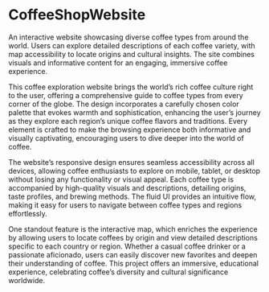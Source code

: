 # CoffeeShopWebsite
An interactive website showcasing diverse coffee types from around the world. Users can explore detailed descriptions of each coffee variety, with map accessibility to locate origins and cultural insights. The site combines visuals and informative content for an engaging, immersive coffee experience.

This coffee exploration website brings the world’s rich coffee culture right to the user, offering a comprehensive guide to coffee types from every corner of the globe. The design incorporates a carefully chosen color palette that evokes warmth and sophistication, enhancing the user’s journey as they explore each region’s unique coffee flavors and traditions. Every element is crafted to make the browsing experience both informative and visually captivating, encouraging users to dive deeper into the world of coffee.

The website’s responsive design ensures seamless accessibility across all devices, allowing coffee enthusiasts to explore on mobile, tablet, or desktop without losing any functionality or visual appeal. Each coffee type is accompanied by high-quality visuals and descriptions, detailing origins, taste profiles, and brewing methods. The fluid UI provides an intuitive flow, making it easy for users to navigate between coffee types and regions effortlessly.

One standout feature is the interactive map, which enriches the experience by allowing users to locate coffees by origin and view detailed descriptions specific to each country or region. Whether a casual coffee drinker or a passionate aficionado, users can easily discover new favorites and deepen their understanding of coffee. This project offers an immersive, educational experience, celebrating coffee’s diversity and cultural significance worldwide.
